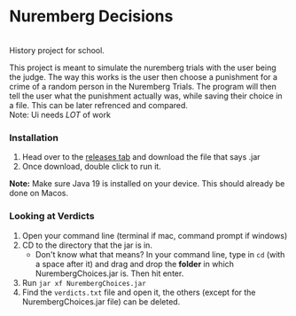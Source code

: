 # Nuremberg Decisions
\
History project for school.

This project is meant to simulate the nuremberg trials with the user being the judge. The way this works is the user then choose a punishment for a crime of a random person in the Nuremberg Trials. The program will then tell the user what the punishment actually was, while saving their choice in a file. This can be later refrenced and compared.
\
Note: Ui needs *LOT* of work


### Installation

1. Head over to the [releases tab](https://github.com/Gabibag/NurembergDecisions/releases/tag/new) and download the file that says .jar
2. Once download, double click to run it.

**Note:** Make sure Java 19 is installed on your device. This should already be done on Macos.

### Looking at Verdicts
1. Open your command line (terminal if mac, command prompt if windows)
2. CD to the directory that the jar is in. 
    - Don't know what that means? In your command line, type in `cd` (with a space after it)  and drag and drop the **folder** in which NurembergChoices.jar is. Then hit enter.
3. Run `jar xf NurembergChoices.jar`
4. Find the `verdicts.txt` file and open it, the others (except for the NurembergChoices.jar file) can be deleted.
